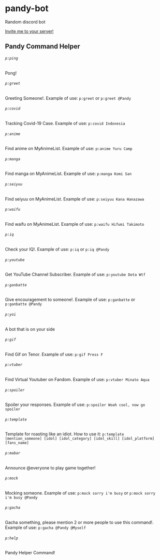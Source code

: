 # pandy-bot
Random discord bot

[Invite me to your server!](https://discordapp.com/api/oauth2/authorize?client_id=700094628937859082&permissions=0&scope=bot)

## Pandy Command Helper

###### `p:ping`
Pong!

###### `p:greet`
Greeting Someone!. Example of use:
`p:greet` or `p:greet @Pandy`

###### `p:covid`
Tracking Covid-19 Case. Example of use:
`p:covid Indonesia`

###### `p:anime`
Find anime on MyAnimeList. Example of use:
`p:anime Yuru Camp`

###### `p:manga`
Find manga on MyAnimeList. Example of use:
`p:manga Komi San`

###### `p:seiyuu`
Find seiyuu on MyAnimeList. Example of use:
`p:seiyuu Kana Hanazawa`

###### `p:waifu`
Find waifu on MyAnimeList. Example of use:
`p:waifu Hifumi Takimoto`

###### `p:iq`
Check your IQ!. Example of use:
`p:iq` or `p:iq @Pandy`

###### `p:youtube`
Get YouTube Channel Subscriber. Example of use:
`p:youtube Dota Wtf`

###### `p:ganbatte`
Give encouragement to someone!. Example of use:
`p:ganbatte` or `p:ganbatte @Pandy`

###### `p:yoi`
A bot that is on your side

###### `p:gif`
Find Gif on Tenor. Example of use:
`p:gif Press F`

###### `p:vtuber`
Find Virtual Youtuber on Fandom. Example of use:
`p:vtuber Minato Aqua`

###### `p:spoiler`
Spoiler your responses. Example of use:
`p:spoiler Woah cool, now go spoiler`

###### `p:template`
Template for roasting like an idiot. How to use it:
`p:template [mention_someone] [idol] [idol_category] [idol_skill] [idol_platform] [fans_name]`

###### `p:mabar`
Announce @everyone to play game together!

###### `p:mock`
Mocking someone. Example of use:
`p:mock sorry i'm busy` or `p:mock sorry i'm busy @Pandy`

###### `p:gacha`
Gacha something, please mention 2 or more people to use this command!. Example of use:
`p:gacha @Pandy @Myself`

###### `p:help`
Pandy Helper Command!
